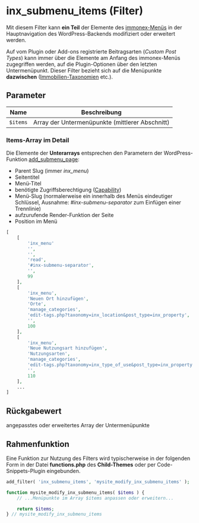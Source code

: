 # inx_submenu_items (Filter)

Mit diesem Filter kann **ein Teil** der Elemente des [immonex-Menüs](/schnellstart/einrichtung) in der Hauptnavigation des WordPress-Backends modifiziert oder erweitert werden.

Auf vom Plugin oder Add-ons registrierte Beitragsarten (<i>Custom Post Types</i>) kann immer über die Elemente am Anfang des immonex-Menüs zugegriffen werden, auf die Plugin-Optionen über den letzten Untermenüpunkt. Dieser Filter bezieht sich auf die Menüpunkte **dazwischen** ([Immobilien-Taxonomien](/beitragsarten-taxonomien) etc.).

## Parameter

| Name | Beschreibung |
| ---- | ------------ |
| `$items` | Array der Untermenüpunkte (mittlerer Abschnitt) |

### Items-Array im Detail

Die Elemente der **Unterarrays** entsprechen den Parametern der WordPress-Funktion [add_submenu_page](https://developer.wordpress.org/reference/functions/add_submenu_page/):

- Parent Slug (immer *inx_menu*)
- Seitentitel
- Menü-Titel
- benötigte Zugriffsberechtigung ([Capability](https://wordpress.org/support/article/roles-and-capabilities/))
- Menü-Slug (normalerweise ein innerhalb des Menüs eindeutiger Schlüssel, Ausnahme: *#inx-submenu-separator* zum Einfügen einer Trennlinie)
- aufzurufende Render-Funktion der Seite
- Position im Menü

```php
[
	[
		'inx_menu'
		'',
		'',
		'read',
		'#inx-submenu-separator',
		'',
		99
	],
	[
		'inx_menu',
		'Neuen Ort hinzufügen',
		'Orte',
		'manage_categories',
		'edit-tags.php?taxonomy=inx_location&post_type=inx_property',
		'',
		100
	],
	[
		'inx_menu',
		'Neue Nutzungsart hinzufügen',
		'Nutzungsarten',
		'manage_categories',
		'edit-tags.php?taxonomy=inx_type_of_use&post_type=inx_property',
		'',
		110
	],
	...
]
```

## Rückgabewert

angepasstes oder erweitertes Array der Untermenüpunkte

## Rahmenfunktion

Eine Funktion zur Nutzung des Filters wird typischerweise in der folgenden Form in der Datei **functions.php** des **Child-Themes** oder per Code-Snippets-Plugin eingebunden.

```php
add_filter( 'inx_submenu_items', 'mysite_modify_inx_submenu_items' );

function mysite_modify_inx_submenu_items( $items ) {
	// ...Menüpunkte im Array $items anpassen oder erweitern...

	return $items;
} // mysite_modify_inx_submenu_items
```